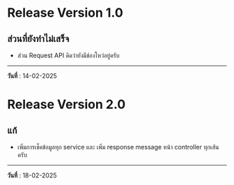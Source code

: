 # Release Version 1.0

## ส่วนที่ยังทำไม่เสร็จ
- ส่วน Request API คิดว่ายังมีช่องโหว่อยู่ครับ

---

 **วันที่** : 14-02-2025

# Release Version 2.0

## แก้
- เพิ่มการเช็คข้อมูลทุก service และ เพิ่ม response message หน้า controller ทุกเส้นครับ

---

 **วันที่** : 18-02-2025
